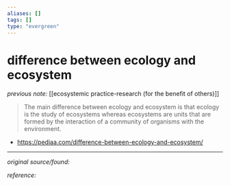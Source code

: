 ```yaml
---
aliases: []
tags: []
type: "evergreen"
---
```


# difference between ecology and ecosystem

_previous note:_ [[ecosystemic practice-research (for the benefit of others)]]

> The main difference between ecology and ecosystem is that ecology is the study of ecosystems whereas ecosystems are units that are formed by the interaction of a community of organisms with the environment.

- <https://pediaa.com/difference-between-ecology-and-ecosystem/>

---

_original source/found:_ 

_reference:_ 



